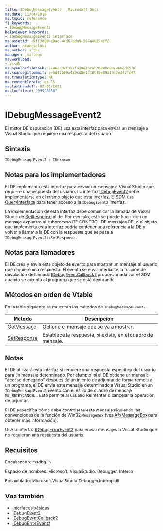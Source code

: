 ```yaml
---
title: IDebugMessageEvent2 | Microsoft Docs
ms.date: 11/04/2016
ms.topic: reference
f1_keywords:
- IDebugMessageEvent2
helpviewer_keywords:
- IDebugMessageEvent2 interface
ms.assetid: a9ff3d00-e9ac-4cd6-bda9-584a4815aff8
author: acangialosi
ms.author: anthc
manager: jmartens
ms.workload:
- vssdk
ms.openlocfilehash: 6796e2d4f3a7fa20e4bcab4088b6687866edf570
ms.sourcegitcommit: ae6d47b09a439cd0e13180f5e89510e3e347fd47
ms.translationtype: MT
ms.contentlocale: es-ES
ms.lasthandoff: 02/08/2021
ms.locfileid: "99928268"
---
```

# <a name="idebugmessageevent2"></a>IDebugMessageEvent2
El motor DE depuración (DE) usa esta interfaz para enviar un mensaje a Visual Studio que requiere una respuesta del usuario.

## <a name="syntax"></a>Sintaxis

```
IDebugMessageEvent2 : IUnknown
```

## <a name="notes-for-implementers"></a>Notas para los implementadores
 El DE implementa esta interfaz para enviar un mensaje a Visual Studio que requiere una respuesta del usuario. La interfaz [IDebugEvent2](../../../extensibility/debugger/reference/idebugevent2.md) debe implementarse en el mismo objeto que esta interfaz. El SDM usa [QueryInterface](/cpp/atl/queryinterface) para tener acceso a la `IDebugEvent2` interfaz.

 La implementación de esta interfaz debe comunicar la llamada de Visual Studio de [SetResponse](../../../extensibility/debugger/reference/idebugmessageevent2-setresponse.md) al de. Por ejemplo, esto se puede hacer con un mensaje expuesto al subproceso DE CONTROL DE mensajes DE, o el objeto que implementa esta interfaz podría contener una referencia a la DE y volver a llamar a la DE con la respuesta que se pasa a `IDebugMessageEvent2::SetResponse` .

## <a name="notes-for-callers"></a>Notas para llamadores
 El DE crea y envía este objeto de evento para mostrar un mensaje al usuario que requiere una respuesta. El evento se envía mediante la función de devolución de llamada [IDebugEventCallback2](../../../extensibility/debugger/reference/idebugeventcallback2.md) proporcionada por el SDM cuando se adjunta al programa que se está depurando.

## <a name="methods-in-vtable-order"></a>Métodos en orden de Vtable
 En la tabla siguiente se muestran los métodos de `IDebugMessageEvent2` .

|Método|Descripción|
|------------|-----------------|
|[GetMessage](../../../extensibility/debugger/reference/idebugmessageevent2-getmessage.md)|Obtiene el mensaje que se va a mostrar.|
|[SetResponse](../../../extensibility/debugger/reference/idebugmessageevent2-setresponse.md)|Establece la respuesta, si existe, en el cuadro de mensaje.|

## <a name="remarks"></a>Notas
 El DE utilizará esta interfaz si requiere una respuesta específica del usuario para un mensaje determinado. Por ejemplo, si el DE obtiene un mensaje "acceso denegado" después de un intento de adjuntar de forma remota a un programa, el DE envía este mensaje determinado a Visual Studio en un `IDebugMessageEvent2` evento con el estilo de cuadro de mensaje `MB_RETRYCANCEL` . Esto permite al usuario Reintentar o cancelar la operación de adjuntar.

 El DE especifica cómo debe controlarse este mensaje siguiendo las convenciones de la función de Win32 `MessageBox` (vea [AfxMessageBox](/cpp/mfc/reference/cstring-formatting-and-message-box-display#afxmessagebox) para obtener más información).

 Use la interfaz [IDebugErrorEvent2](../../../extensibility/debugger/reference/idebugerrorevent2.md) para enviar mensajes a Visual Studio que no requieran una respuesta del usuario.

## <a name="requirements"></a>Requisitos
 Encabezado: msdbg. h

 Espacio de nombres: Microsoft. VisualStudio. Debugger. Interop

 Ensamblado: Microsoft.VisualStudio.Debugger.Interop.dll

## <a name="see-also"></a>Vea también
- [Interfaces básicas](../../../extensibility/debugger/reference/core-interfaces.md)
- [IDebugEvent2](../../../extensibility/debugger/reference/idebugevent2.md)
- [IDebugEventCallback2](../../../extensibility/debugger/reference/idebugeventcallback2.md)
- [IDebugErrorEvent2](../../../extensibility/debugger/reference/idebugerrorevent2.md)
